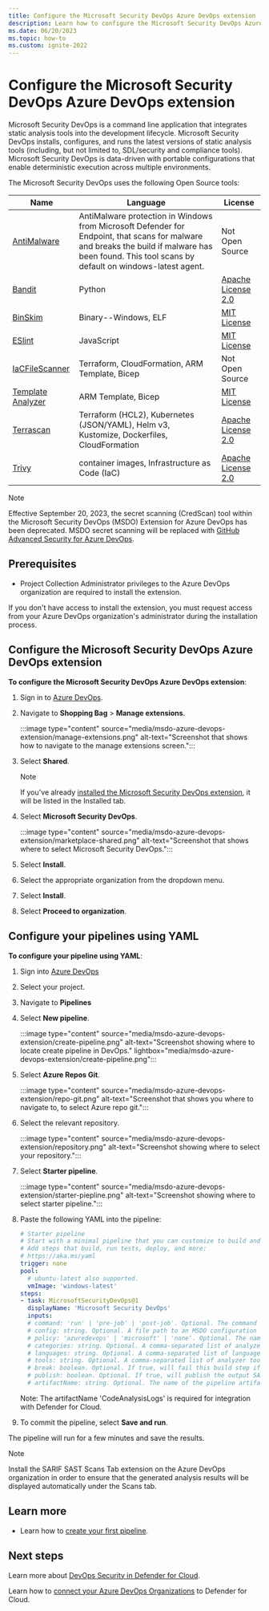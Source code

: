 ```yaml
---
title: Configure the Microsoft Security DevOps Azure DevOps extension
description: Learn how to configure the Microsoft Security DevOps Azure DevOps extension.
ms.date: 06/20/2023
ms.topic: how-to
ms.custom: ignite-2022
---
```


# Configure the Microsoft Security DevOps Azure DevOps extension

Microsoft Security DevOps is a command line application that integrates static analysis tools into the development lifecycle. Microsoft Security DevOps installs, configures, and runs the latest versions of static analysis tools (including, but not limited to, SDL/security and compliance tools). Microsoft Security DevOps is data-driven with portable configurations that enable deterministic execution across multiple environments.

The Microsoft Security DevOps uses the following Open Source tools:

| Name | Language | License |
|--|--|--|
| [AntiMalware](https://www.microsoft.com/windows/comprehensive-security) | AntiMalware protection in Windows from Microsoft Defender for Endpoint, that scans for malware and breaks the build if malware has been found. This tool scans by default on windows-latest agent. | Not Open Source |
| [Bandit](https://github.com/PyCQA/bandit) | Python | [Apache License 2.0](https://github.com/PyCQA/bandit/blob/master/LICENSE) |
| [BinSkim](https://github.com/Microsoft/binskim) | Binary--Windows, ELF | [MIT License](https://github.com/microsoft/binskim/blob/main/LICENSE) |
| [ESlint](https://github.com/eslint/eslint) | JavaScript | [MIT License](https://github.com/eslint/eslint/blob/main/LICENSE) |
| [IaCFileScanner](iac-template-mapping.md) | Terraform, CloudFormation, ARM Template, Bicep | Not Open Source |
| [Template Analyzer](https://github.com/Azure/template-analyzer) | ARM Template, Bicep | [MIT License](https://github.com/Azure/template-analyzer/blob/main/LICENSE.txt) |
| [Terrascan](https://github.com/accurics/terrascan) | Terraform (HCL2), Kubernetes (JSON/YAML), Helm v3, Kustomize, Dockerfiles, CloudFormation | [Apache License 2.0](https://github.com/accurics/terrascan/blob/master/LICENSE) |
| [Trivy](https://github.com/aquasecurity/trivy) | container images, Infrastructure as Code (IaC) | [Apache License 2.0](https://github.com/aquasecurity/trivy/blob/main/LICENSE) |

> [!NOTE]
> Effective September 20, 2023, the secret scanning (CredScan) tool within the Microsoft Security DevOps (MSDO) Extension for Azure DevOps has been deprecated. MSDO secret scanning will be replaced with [GitHub Advanced Security for Azure DevOps](https://azure.microsoft.com/products/devops/github-advanced-security). 

## Prerequisites

- Project Collection Administrator privileges to the Azure DevOps organization are required to install the extension.

If you don't have access to install the extension, you must request access from your Azure DevOps organization's administrator during the installation process.

## Configure the Microsoft Security DevOps Azure DevOps extension

**To configure the Microsoft Security DevOps Azure DevOps extension**:

1. Sign in to [Azure DevOps](https://dev.azure.com/).

1. Navigate to **Shopping Bag** > **Manage extensions**.

    :::image type="content" source="media/msdo-azure-devops-extension/manage-extensions.png" alt-text="Screenshot that shows how to navigate to the manage extensions screen.":::

1. Select **Shared**.

    > [!Note]
    > If you've already [installed the Microsoft Security DevOps extension](https://marketplace.visualstudio.com/items?itemName=ms-securitydevops.microsoft-security-devops-azdevops), it will be listed in the Installed tab.

1. Select **Microsoft Security DevOps**.

    :::image type="content" source="media/msdo-azure-devops-extension/marketplace-shared.png" alt-text="Screenshot that shows where to select Microsoft Security DevOps.":::

1. Select **Install**.

1. Select the appropriate organization from the dropdown menu.

1. Select **Install**.

1. Select **Proceed to organization**.

## Configure your pipelines using YAML

**To configure your pipeline using YAML**:

1. Sign into [Azure DevOps](https://dev.azure.com/)

1. Select your project.

1. Navigate to **Pipelines**

1. Select **New pipeline**.

    :::image type="content" source="media/msdo-azure-devops-extension/create-pipeline.png" alt-text="Screenshot showing where to locate create pipeline in DevOps." lightbox="media/msdo-azure-devops-extension/create-pipeline.png":::

1. Select **Azure Repos Git**.

    :::image type="content" source="media/msdo-azure-devops-extension/repo-git.png" alt-text="Screenshot that shows you where to navigate to, to select Azure repo git.":::

1. Select the relevant repository.

    :::image type="content" source="media/msdo-azure-devops-extension/repository.png" alt-text="Screenshot showing where to select your repository.":::

1. Select **Starter pipeline**.

    :::image type="content" source="media/msdo-azure-devops-extension/starter-piepline.png" alt-text="Screenshot showing where to select starter pipeline.":::

1. Paste the following YAML into the pipeline:

    ```yml
    # Starter pipeline
    # Start with a minimal pipeline that you can customize to build and deploy your code.
    # Add steps that build, run tests, deploy, and more:
    # https://aka.ms/yaml
    trigger: none
    pool:
      # ubuntu-latest also supported.
      vmImage: 'windows-latest'
    steps:
    - task: MicrosoftSecurityDevOps@1
      displayName: 'Microsoft Security DevOps'
      inputs:    
      # command: 'run' | 'pre-job' | 'post-job'. Optional. The command to run. Default: run
      # config: string. Optional. A file path to an MSDO configuration file ('*.gdnconfig').
      # policy: 'azuredevops' | 'microsoft' | 'none'. Optional. The name of a well-known Microsoft policy. If no configuration file or list of tools is provided, the policy may instruct MSDO which tools to run. Default: azuredevops.
      # categories: string. Optional. A comma-separated list of analyzer categories to run. Values: 'secrets', 'code', 'artifacts', 'IaC', 'containers. Example: 'IaC,secrets'. Defaults to all.
      # languages: string. Optional. A comma-separated list of languages to analyze. Example: 'javascript,typescript'. Defaults to all.
      # tools: string. Optional. A comma-separated list of analyzer tools to run. Values: 'bandit', 'binskim', 'eslint', 'templateanalyzer', 'terrascan', 'trivy'.
      # break: boolean. Optional. If true, will fail this build step if any error level results are found. Default: false.
      # publish: boolean. Optional. If true, will publish the output SARIF results file to the chosen pipeline artifact. Default: true.
      # artifactName: string. Optional. The name of the pipeline artifact to publish the SARIF result file to. Default: CodeAnalysisLogs*.
    
    ```
    Note: The artifactName 'CodeAnalysisLogs' is required for integration with Defender for Cloud.

1. To commit the pipeline, select **Save and run**.

The pipeline will run for a few minutes and save the results.

> [!NOTE]
> Install the SARIF SAST Scans Tab extension on the Azure DevOps organization in order to ensure that the generated analysis results will be displayed automatically under the Scans tab.

## Learn more

- Learn how to [create your first pipeline](/azure/devops/pipelines/create-first-pipeline).

## Next steps

Learn more about [DevOps Security in Defender for Cloud](defender-for-devops-introduction.md).

Learn how to [connect your Azure DevOps Organizations](quickstart-onboard-devops.md) to Defender for Cloud.
